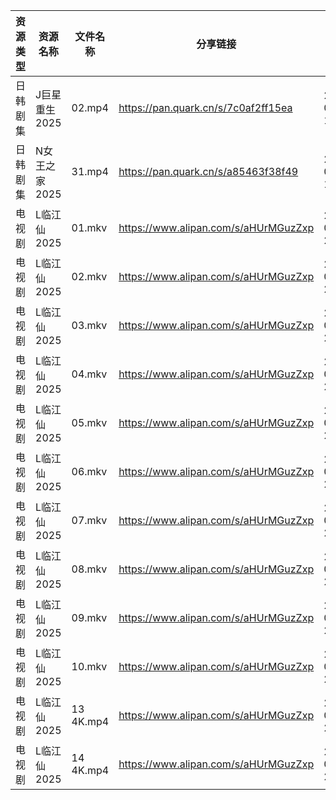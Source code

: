 | 资源类型 | 资源名称      | 文件名称      | 分享链接                                 | 更新时间                |
| ---- | --------- | --------- | ------------------------------------ | ------------------- |
| 日韩剧集 | J巨星重生2025 | 02.mp4    | https://pan.quark.cn/s/7c0af2ff15ea  | 2025-06-10 16:25:18 |
| 日韩剧集 | N女王之家2025 | 31.mp4    | https://pan.quark.cn/s/a85463f38f49  | 2025-06-10 16:28:56 |
| 电视剧  | L临江仙2025  | 01.mkv    | https://www.alipan.com/s/aHUrMGuzZxp | 2025-06-10 20:01:56 |
| 电视剧  | L临江仙2025  | 02.mkv    | https://www.alipan.com/s/aHUrMGuzZxp | 2025-06-10 20:01:55 |
| 电视剧  | L临江仙2025  | 03.mkv    | https://www.alipan.com/s/aHUrMGuzZxp | 2025-06-10 20:01:54 |
| 电视剧  | L临江仙2025  | 04.mkv    | https://www.alipan.com/s/aHUrMGuzZxp | 2025-06-10 20:01:53 |
| 电视剧  | L临江仙2025  | 05.mkv    | https://www.alipan.com/s/aHUrMGuzZxp | 2025-06-10 20:01:53 |
| 电视剧  | L临江仙2025  | 06.mkv    | https://www.alipan.com/s/aHUrMGuzZxp | 2025-06-10 20:01:52 |
| 电视剧  | L临江仙2025  | 07.mkv    | https://www.alipan.com/s/aHUrMGuzZxp | 2025-06-10 20:01:52 |
| 电视剧  | L临江仙2025  | 08.mkv    | https://www.alipan.com/s/aHUrMGuzZxp | 2025-06-10 20:01:51 |
| 电视剧  | L临江仙2025  | 09.mkv    | https://www.alipan.com/s/aHUrMGuzZxp | 2025-06-10 20:01:50 |
| 电视剧  | L临江仙2025  | 10.mkv    | https://www.alipan.com/s/aHUrMGuzZxp | 2025-06-10 20:01:50 |
| 电视剧  | L临江仙2025  | 13 4K.mp4 | https://www.alipan.com/s/aHUrMGuzZxp | 2025-06-10 20:01:49 |
| 电视剧  | L临江仙2025  | 14 4K.mp4 | https://www.alipan.com/s/aHUrMGuzZxp | 2025-06-10 20:01:49 |
